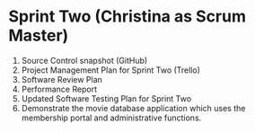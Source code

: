# Sprint Two (Christina as Scrum Master)
1. Source Control snapshot (GitHub)
2. Project Management Plan for Sprint Two (Trello)
3. Software Review Plan
4. Performance Report 
5. Updated Software Testing Plan for Sprint Two
6. Demonstrate the movie database application which uses the membership portal and administrative functions.
